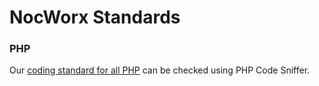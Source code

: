 # NocWorx Standards

### PHP

Our [coding standard for all PHP](php/README.md) can be checked using PHP Code Sniffer.

